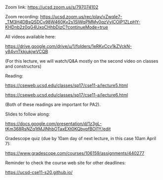 Zoom link: https://ucsd.zoom.us/s/797074102

Zoom recording: https://ucsd.zoom.us/rec/play/vZwqIe7-_TM3H4DBsQSDCv98W460Kv2s1SIWqPMMy0qzVyICOlP1ZLpHY-KHDnb2z0qG4UxoCHhbDizC?continueMode=true

All videos available here:

https://drive.google.com/drive/u/1/folders/1eRKvCcv1kZVckN-y84vnTkkjukjwVCQB

(For this lecture, we will watch/Q&A mostly on the second video on
classes and constructors)

Reading:

https://cseweb.ucsd.edu/classes/sp17/cse11-a/lecture5.html

https://cseweb.ucsd.edu/classes/sp17/cse11-a/lecture6.html

(Both of these readings are important for PA2).

Slides to follow along:

https://docs.google.com/presentation/d/1z3gL-tKm368RsNZq1tMJlNhbOTaxEXt0KQbvpfBOI1Y/edit

Gradescope quiz (due by 10am day of next lecture, in this case 10am April 7):

https://www.gradescope.com/courses/106159/assignments/440277

Reminder to check the course web site for other deadlines:

https://ucsd-cse11-s20.github.io/




